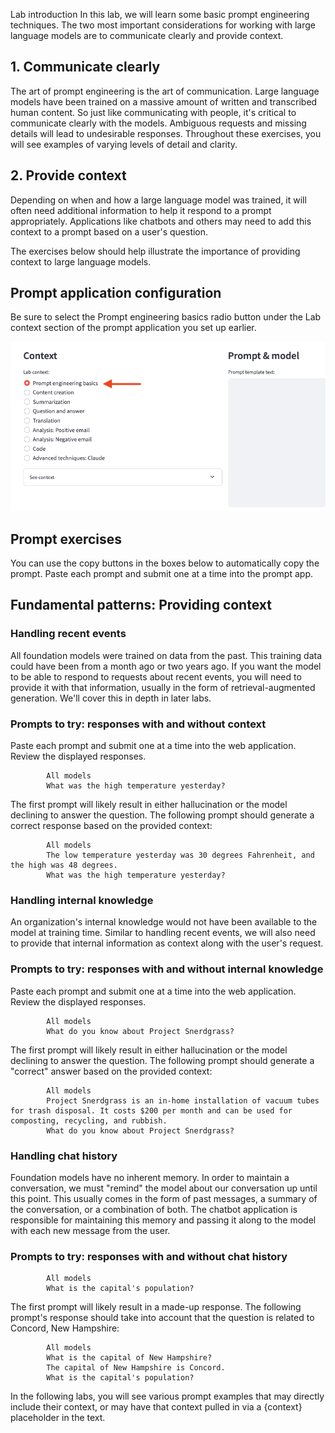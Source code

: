 Lab introduction
In this lab, we will learn some basic prompt engineering techniques. The two most important considerations for working with large language models are to communicate clearly and provide context.

## 1. Communicate clearly
The art of prompt engineering is the art of communication. Large language models have been trained on a massive amount of written and transcribed human content. So just like communicating with people, it's critical to communicate clearly with the models. Ambiguous requests and missing details will lead to undesirable responses. Throughout these exercises, you will see examples of varying levels of detail and clarity.

## 2. Provide context
Depending on when and how a large language model was trained, it will often need additional information to help it respond to a prompt appropriately. Applications like chatbots and others may need to add this context to a prompt based on a user's question.

The exercises below should help illustrate the importance of providing context to large language models.

## Prompt application configuration

Be sure to select the Prompt engineering basics radio button under the Lab context section of the prompt application you set up earlier.

![alt text](images/image_2_01.png)
 
## Prompt exercises
You can use the copy buttons in the boxes below to automatically copy the prompt. Paste each prompt and submit one at a time into the prompt app.

## Fundamental patterns: Providing context
### Handling recent events
All foundation models were trained on data from the past. This training data could have been from a month ago or two years ago. If you want the model to be able to respond to requests about recent events, you will need to provide it with that information, usually in the form of retrieval-augmented generation. We'll cover this in depth in later labs.

### Prompts to try: responses with and without context
Paste each prompt and submit one at a time into the web application. Review the displayed responses.


            All models
            What was the high temperature yesterday?

The first prompt will likely result in either hallucination or the model declining to answer the question. The following prompt should generate a correct response based on the provided context:

            All models
            The low temperature yesterday was 30 degrees Fahrenheit, and the high was 48 degrees.
            What was the high temperature yesterday?
 
### Handling internal knowledge
An organization's internal knowledge would not have been available to the model at training time. Similar to handling recent events, we will also need to provide that internal information as context along with the user's request.

### Prompts to try: responses with and without internal knowledge
Paste each prompt and submit one at a time into the web application. Review the displayed responses.


            All models
            What do you know about Project Snerdgrass?

The first prompt will likely result in either hallucination or the model declining to answer the question. The following prompt should generate a "correct" answer based on the provided context:


            All models
            Project Snerdgrass is an in-home installation of vacuum tubes for trash disposal. It costs $200 per month and can be used for composting, recycling, and rubbish.
            What do you know about Project Snerdgrass?

### Handling chat history
Foundation models have no inherent memory. In order to maintain a conversation, we must "remind" the model about our conversation up until this point. This usually comes in the form of past messages, a summary of the conversation, or a combination of both. The chatbot application is responsible for maintaining this memory and passing it along to the model with each new message from the user.

### Prompts to try: responses with and without chat history

            All models
            What is the capital's population?

The first prompt will likely result in a made-up response. The following prompt's response should take into account that the question is related to Concord, New Hampshire:


            All models
            What is the capital of New Hampshire?
            The capital of New Hampshire is Concord.
            What is the capital's population?
 

In the following labs, you will see various prompt examples that may directly include their context, or may have that context pulled in via a {context} placeholder in the text.